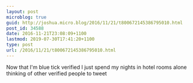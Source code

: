 ```yaml
---
layout: post
microblog: true
guid: http://joshua.micro.blog/2016/11/21/t800672145386795010.html
post_id: 34588
date: 2016-11-21T23:08:09+1100
lastmod: 2019-07-30T17:41:20+1100
type: post
url: /2016/11/21/t800672145386795010.html
---
```

Now that I'm blue tick verified I just spend my nights in hotel rooms alone thinking of other verified people to tweet
